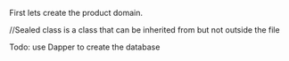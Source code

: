 First lets create the product domain.


//Sealed class is a class that can be inherited from but not outside the file


Todo: use Dapper to create the database